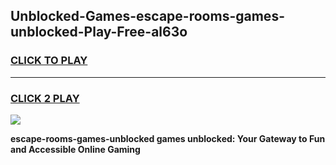 
## Unblocked-Games-escape-rooms-games-unblocked-Play-Free-al63o
<h3>
<a href="https://premium76.site?title=escape-rooms-games-unblocked&ref=23A">CLICK TO PLAY</a></h3>
<hr>

<h3>
<a href="https://premium76.site?title=escape-rooms-games-unblocked&ref=23A">CLICK 2 PLAY</a>
  
</h3>

<a href="https://premium76.site?title=escape-rooms-games-unblocked&ref=23A"><img src="https://clearcache.store/games.png"></a>


**escape-rooms-games-unblocked games unblocked: Your Gateway to Fun and Accessible Online Gaming**
